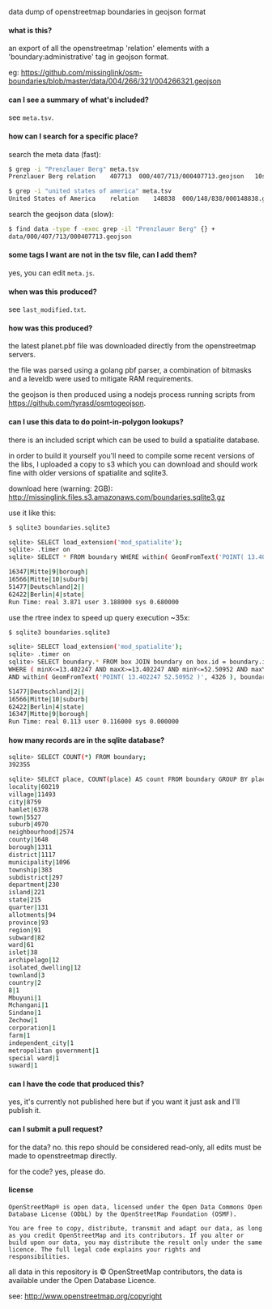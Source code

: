 
data dump of openstreetmap boundaries in geojson format

#### what is this?

an export of all the openstreetmap 'relation' elements with a 'boundary:administrative' tag in geojson format.

eg: https://github.com/missinglink/osm-boundaries/blob/master/data/004/266/321/004266321.geojson

#### can I see a summary of what's included?

see `meta.tsv`.

#### how can I search for a specific place?

search the meta data (fast):

```bash
$ grep -i "Prenzlauer Berg" meta.tsv
Prenzlauer Berg	relation	407713	000/407/713/000407713.geojson	10suburb

$ grep -i "united states of america" meta.tsv
United States of America	relation	148838	000/148/838/000148838.geojson	2		
```

search the geojson data (slow):

```bash
$ find data -type f -exec grep -il "Prenzlauer Berg" {} +
data/000/407/713/000407713.geojson
```

#### some tags I want are not in the tsv file, can I add them?

yes, you can edit `meta.js`.

#### when was this produced?

see `last_modified.txt`.

#### how was this produced?

the latest planet.pbf file was downloaded directly from the openstreetmap servers.

the file was parsed using a golang pbf parser, a combination of bitmasks and a leveldb were used to mitigate RAM requirements.

the geojson is then produced using a nodejs process running scripts from https://github.com/tyrasd/osmtogeojson.

#### can I use this data to do point-in-polygon lookups?

there is an included script which can be used to build a spatialite database.

in order to build it yourself you'll need to compile some recent versions of the libs, I uploaded a copy to s3 which you can download and should work fine with older versions of spatialite and sqlite3.

download here (warning: 2GB): http://missinglink.files.s3.amazonaws.com/boundaries.sqlite3.gz

use it like this:

```bash
$ sqlite3 boundaries.sqlite3

sqlite> SELECT load_extension('mod_spatialite');
sqlite> .timer on
sqlite> SELECT * FROM boundary WHERE within( GeomFromText('POINT( 13.402247 52.50952 )', 4326), boundary.geom );

16347|Mitte|9|borough|
16566|Mitte|10|suburb|
51477|Deutschland|2||
62422|Berlin|4|state|
Run Time: real 3.871 user 3.188000 sys 0.680000
```

use the rtree index to speed up query execution ~35x:

```bash
$ sqlite3 boundaries.sqlite3

sqlite> SELECT load_extension('mod_spatialite');
sqlite> .timer on
sqlite> SELECT boundary.* FROM box JOIN boundary on box.id = boundary.id
WHERE ( minX<=13.402247 AND maxX>=13.402247 AND minY<=52.50952 AND maxY>=52.50952 )
AND within( GeomFromText('POINT( 13.402247 52.50952 )', 4326 ), boundary.geom );

51477|Deutschland|2||
16566|Mitte|10|suburb|
62422|Berlin|4|state|
16347|Mitte|9|borough|
Run Time: real 0.113 user 0.116000 sys 0.000000
```

#### how many records are in the sqlite database?

```bash
sqlite> SELECT COUNT(*) FROM boundary;
392355

sqlite> SELECT place, COUNT(place) AS count FROM boundary GROUP BY place ORDER BY count DESC;
locality|60219
village|11493
city|8759
hamlet|6378
town|5527
suburb|4970
neighbourhood|2574
county|1648
borough|1311
district|1117
municipality|1096
township|383
subdistrict|297
department|230
island|221
state|215
quarter|131
allotments|94
province|93
region|91
subward|82
ward|61
islet|38
archipelago|12
isolated_dwelling|12
townland|3
country|2
8|1
Mbuyuni|1
Mchangani|1
Sindano|1
Zechow|1
corporation|1
farm|1
independent_city|1
metropolitan government|1
special ward|1
suward|1
```

#### can I have the code that produced this?

yes, it's currently not published here but if you want it just ask and I'll publish it.

#### can I submit a pull request?

for the data? no. this repo should be considered read-only, all edits must be made to openstreetmap directly.

for the code? yes, please do.

#### license

```
OpenStreetMap® is open data, licensed under the Open Data Commons Open Database License (ODbL) by the OpenStreetMap Foundation (OSMF).

You are free to copy, distribute, transmit and adapt our data, as long as you credit OpenStreetMap and its contributors. If you alter or build upon our data, you may distribute the result only under the same licence. The full legal code explains your rights and responsibilities.
```

all data in this repository is © OpenStreetMap contributors, the data is available under the Open Database Licence.

see: http://www.openstreetmap.org/copyright
